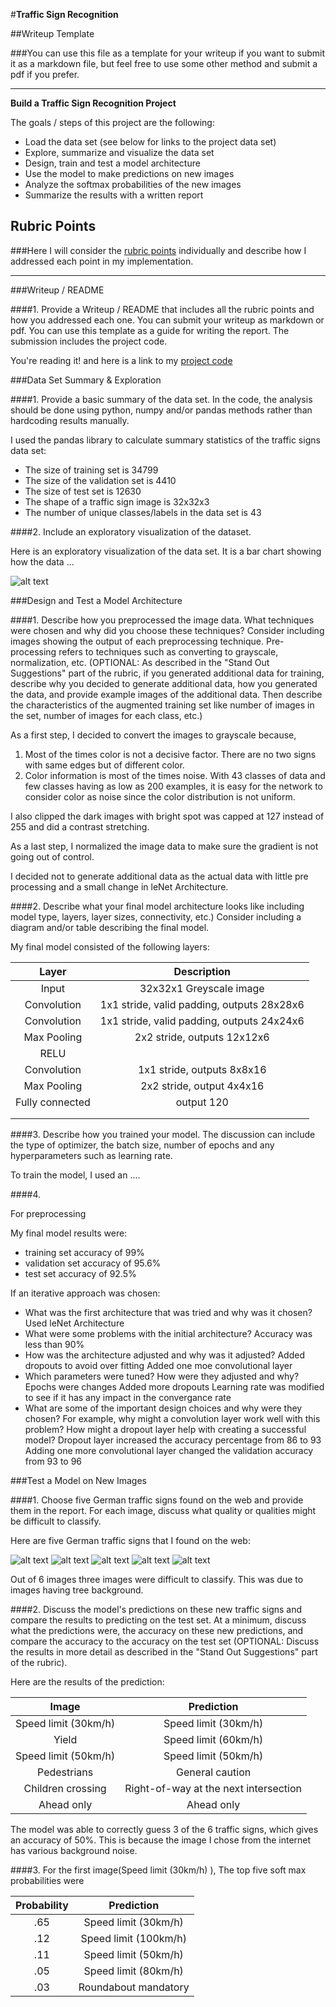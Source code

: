 #**Traffic Sign Recognition** 

##Writeup Template

###You can use this file as a template for your writeup if you want to submit it as a markdown file, but feel free to use some other method and submit a pdf if you prefer.

---

**Build a Traffic Sign Recognition Project**

The goals / steps of this project are the following:
* Load the data set (see below for links to the project data set)
* Explore, summarize and visualize the data set
* Design, train and test a model architecture
* Use the model to make predictions on new images
* Analyze the softmax probabilities of the new images
* Summarize the results with a written report


[//]: # (Image References)

[image1]: ./exploratory_analysis/1.png "Visualization"
[image2]: ./examples/grayscale.jpg "Grayscaling"
[image3]: ./examples/random_noise.jpg "Random Noise"
[image4]: ./examples/1.jpg "Traffic Sign 1"
[image5]: ./examples/2.jpg "Traffic Sign 2"
[image6]: ./examples/13.jpg "Traffic Sign 3"
[image7]: ./examples/27.jpg "Traffic Sign 4"
[image8]: ./examples/28.jpg "Traffic Sign 5"
[image9]: ./examples/35.jpg "Traffic Sign 6"

## Rubric Points
###Here I will consider the [rubric points](https://review.udacity.com/#!/rubrics/481/view) individually and describe how I addressed each point in my implementation.  

---
###Writeup / README

####1. Provide a Writeup / README that includes all the rubric points and how you addressed each one. You can submit your writeup as markdown or pdf. You can use this template as a guide for writing the report. The submission includes the project code.

You're reading it! and here is a link to my [project code](https://github.com/udacity/CarND-Traffic-Sign-Classifier-Project/blob/master/Traffic_Sign_Classifier.ipynb)

###Data Set Summary & Exploration

####1. Provide a basic summary of the data set. In the code, the analysis should be done using python, numpy and/or pandas methods rather than hardcoding results manually.

I used the pandas library to calculate summary statistics of the traffic
signs data set:

* The size of training set is 34799
* The size of the validation set is 4410
* The size of test set is 12630
* The shape of a traffic sign image is 32x32x3
* The number of unique classes/labels in the data set is 43

####2. Include an exploratory visualization of the dataset.

Here is an exploratory visualization of the data set. It is a bar chart showing how the data ...

![alt text][image1]

###Design and Test a Model Architecture

####1. Describe how you preprocessed the image data. What techniques were chosen and why did you choose these techniques? Consider including images showing the output of each preprocessing technique. Pre-processing refers to techniques such as converting to grayscale, normalization, etc. (OPTIONAL: As described in the "Stand Out Suggestions" part of the rubric, if you generated additional data for training, describe why you decided to generate additional data, how you generated the data, and provide example images of the additional data. Then describe the characteristics of the augmented training set like number of images in the set, number of images for each class, etc.)

As a first step, I decided to convert the images to grayscale because,
1) Most of the times color is not a decisive factor. There are no two signs with same edges but of different color.
2) Color information is most of the times noise. With 43 classes of data and few classes having as low as 200 examples, it is easy for the network to consider color as noise since the color distribution is not uniform.

I also clipped the dark images with bright spot was capped at 127 instead of 255 and did a contrast stretching.


As a last step, I normalized the image data to make sure the gradient is not going out of control.  

I decided not to generate additional data as the actual data with little pre processing and a small change in leNet Architecture.



####2. Describe what your final model architecture looks like including model type, layers, layer sizes, connectivity, etc.) Consider including a diagram and/or table describing the final model.

My final model consisted of the following layers:

| Layer         		|     Description	        					| 
|:---------------------:|:---------------------------------------------:| 
| Input         		| 32x32x1 Greyscale image   							| 
| Convolution     		| 1x1 stride, valid padding, outputs 28x28x6 	|
| Convolution 	     	| 1x1 stride, valid padding, outputs 24x24x6	|
| Max Pooling 	     	| 2x2 stride, outputs 12x12x6	|
| RELU					|												|
| Convolution	      	| 1x1 stride,  outputs 8x8x16				|
| Max Pooling  	     	| 2x2 stride, output 4x4x16
| Fully connected		| output 120   									|
|						|												|
|						|												|
 


####3. Describe how you trained your model. The discussion can include the type of optimizer, the batch size, number of epochs and any hyperparameters such as learning rate.

To train the model, I used an ....

####4. 

For preprocessing 

My final model results were:
* training set accuracy of 99%
* validation set accuracy of 95.6% 
* test set accuracy of 92.5%

If an iterative approach was chosen:
* What was the first architecture that was tried and why was it chosen?
Used leNet Architecture
* What were some problems with the initial architecture?
Accuracy was less than 90%
* How was the architecture adjusted and why was it adjusted? 
Added dropouts to avoid over fitting
Added one moe convolutional layer
* Which parameters were tuned? How were they adjusted and why?
Epochs were changes
Added more dropouts
Learning rate was modified to see if it has any impact in the convergance rate
* What are some of the important design choices and why were they chosen? For example, why might a convolution layer work well with this problem? How might a dropout layer help with creating a successful model?
Dropout layer increased the accuracy percentage from 86 to 93
Adding one more convolutional layer changed the validation accuracy from 93 to 96


###Test a Model on New Images

####1. Choose five German traffic signs found on the web and provide them in the report. For each image, discuss what quality or qualities might be difficult to classify.

Here are five German traffic signs that I found on the web:

![alt text][image4] ![alt text][image5] ![alt text][image6] 
![alt text][image7] ![alt text][image8]

Out of 6 images three images were difficult to classify.
This was due to images having tree background.

####2. Discuss the model's predictions on these new traffic signs and compare the results to predicting on the test set. At a minimum, discuss what the predictions were, the accuracy on these new predictions, and compare the accuracy to the accuracy on the test set (OPTIONAL: Discuss the results in more detail as described in the "Stand Out Suggestions" part of the rubric).

Here are the results of the prediction:

| Image			        		|     Prediction	        					| 
|:-----------------------------:|:---------------------------------------------:| 
| Speed limit (30km/h)      	| Speed limit (30km/h)  						| 
| Yield   						| Speed limit (60km/h)							|
| Speed limit (50km/h)			| Speed limit (50km/h)							|
| Pedestrians	      			| General caution					 			|
| Children crossing				| Right-of-way at the next intersection     	|
| Ahead only					| Ahead only  									|


The model was able to correctly guess 3 of the 6 traffic signs, which gives an accuracy of 50%. This is because the image I chose from the internet has various background noise.

####3. For the first image(Speed limit (30km/h) ), The top five soft max probabilities were

| Probability         	|     Prediction	        					| 
|:---------------------:|:---------------------------------------------:| 
| .65         			| Speed limit (30km/h)  									| 
| .12     				| Speed limit (100km/h)										|
| .11					| Speed limit (50km/h)											|
| .05	      			| Speed limit (80km/h)					 				|
| .03				    | Roundabout mandatory      							|





